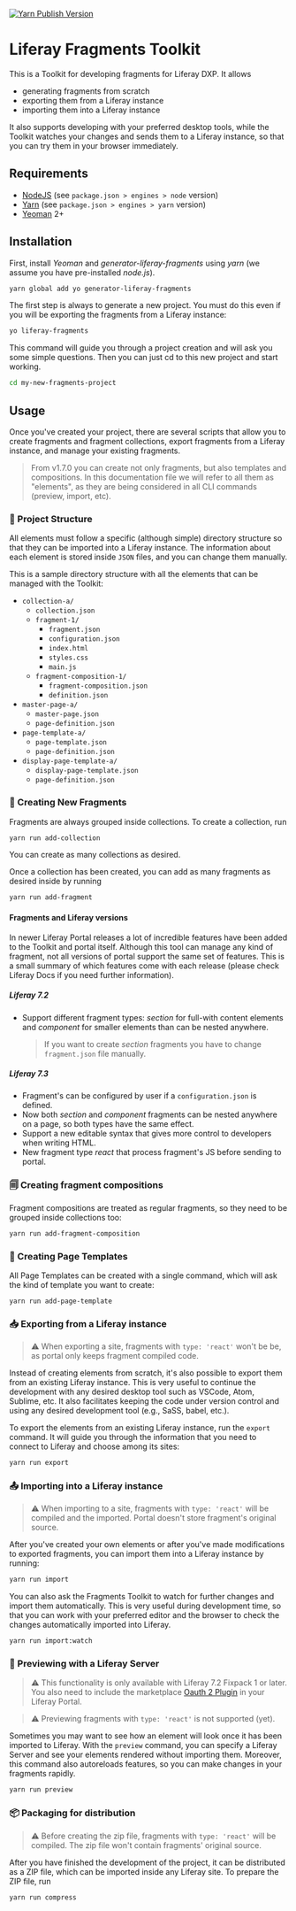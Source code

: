 [![Yarn Publish Version][5]][6]

# Liferay Fragments Toolkit

This is a Toolkit for developing fragments for Liferay DXP. It allows

- generating fragments from scratch
- exporting them from a Liferay instance
- importing them into a Liferay instance

It also supports developing with your preferred desktop tools, while the Toolkit
watches your changes and sends them to a Liferay instance, so that you can try
them in your browser immediately.

## Requirements

- [NodeJS][3] (see `package.json > engines > node` version)
- [Yarn][2] (see `package.json > engines > yarn` version)
- [Yeoman][1] 2+

## Installation

First, install _Yeoman_ and _generator-liferay-fragments_ using _yarn_
(we assume you have pre-installed _node.js_).

```bash
yarn global add yo generator-liferay-fragments
```

The first step is always to generate a new project. You must do this even if you
will be exporting the fragments from a Liferay instance:

```bash
yo liferay-fragments
```

This command will guide you through a project creation and will ask you some
simple questions. Then you can just cd to this new project and start working.

```bash
cd my-new-fragments-project
```

## Usage

Once you've created your project, there are several scripts that allow
you to create fragments and fragment collections, export fragments from a
Liferay instance, and manage your existing fragments.

> From v1.7.0 you can create not only fragments, but also templates and
> compositions. In this documentation file we will refer to all them as
> "elements", as they are being considered in all CLI commands (preview, import, etc).

### 📂 Project Structure

All elements must follow a specific (although simple) directory structure
so that they can be imported into a Liferay instance. The information about
each element is stored inside `JSON` files, and you can change them manually.

This is a sample directory structure with all the elements that can be managed
with the Toolkit:

- `collection-a/`
  - `collection.json`
  - `fragment-1/`
    - `fragment.json`
    - `configuration.json`
    - `index.html`
    - `styles.css`
    - `main.js`
  - `fragment-composition-1/`
    - `fragment-composition.json`
    - `definition.json`
- `master-page-a/`
  - `master-page.json`
  - `page-definition.json`
- `page-template-a/`
  - `page-template.json`
  - `page-definition.json`
- `display-page-template-a/`
  - `display-page-template.json`
  - `page-definition.json`

### 📄 Creating New Fragments

Fragments are always grouped inside collections. To create a collection, run

```bash
yarn run add-collection
```

You can create as many collections as desired.

Once a collection has been created, you can add as many fragments as desired
inside by running

```bash
yarn run add-fragment
```

#### Fragments and Liferay versions

In newer Liferay Portal releases a lot of incredible features have been added
to the Toolkit and portal itself. Although this tool can manage any kind of
fragment, not all versions of portal support the same set of features. This
is a small summary of which features come with each release (please check
Liferay Docs if you need further information).

##### Liferay 7.2

- Support different fragment types: _section_ for full-with content elements and
  _component_ for smaller elements than can be nested anywhere.
  > If you want to create _section_ fragments you have to change `fragment.json`
  > file manually.

##### Liferay 7.3

- Fragment's can be configured by user if a `configuration.json` is defined.
- Now both _section_ and _component_ fragments can be nested anywhere on a page,
  so both types have the same effect.
- Support a new editable syntax that gives more control to developers when
  writing HTML.
- New fragment type _react_ that process fragment's JS before sending to portal.

### 🗐 Creating fragment compositions

Fragment compositions are treated as regular fragments, so they need to be grouped
inside collections too:

```bash
yarn run add-fragment-composition
```

### 🐾 Creating Page Templates

All Page Templates can be created with a single command, which will ask the kind
of template you want to create:

```
yarn run add-page-template
```

### 📥 Exporting from a Liferay instance

> ⚠️ When exporting a site, fragments with `type: 'react'` won't be
> be, as portal only keeps fragment compiled code.

Instead of creating elements from scratch, it's also possible to export them
from an existing Liferay instance. This is very useful to continue the
development with any desired desktop tool such as VSCode, Atom, Sublime, etc.
It also facilitates keeping the code under version control and using any
desired development tool (e.g., SaSS, babel, etc.).

To export the elements from an existing Liferay instance, run the `export`
command. It will guide you through the information that you need to connect to
Liferay and choose among its sites:

```bash
yarn run export
```

### 📤 Importing into a Liferay instance

> ⚠️ When importing to a site, fragments with `type: 'react'` will
> be compiled and the imported. Portal doesn't store fragment's original source.

After you've created your own elements or after you've made modifications to
exported fragments, you can import them into a Liferay instance by running:

```bash
yarn run import
```

You can also ask the Fragments Toolkit to watch for further changes and import them
automatically. This is very useful during development time, so that you can work
with your preferred editor and the browser to check the changes automatically
imported into Liferay.

```bash
yarn run import:watch
```

### 👀 Previewing with a Liferay Server

> ⚠️ This functionality is only available with Liferay 7.2 Fixpack 1 or later.
> You also need to include the marketplace [Oauth 2 Plugin][7] in your Liferay Portal.

> ⚠️ Previewing fragments with `type: 'react'` is not supported (yet).

Sometimes you may want to see how an element will look once it has been imported
to Liferay. With the `preview` command, you can specify a Liferay Server and see
your elements rendered without importing them. Moreover, this command also
autoreloads features, so you can make changes in your fragments rapidly.

```bash
yarn run preview
```

### 📦 Packaging for distribution

> ⚠️ Before creating the zip file, fragments with `type: 'react'` will
> be compiled. The zip file won't contain fragments' original source.

After you have finished the development of the project, it can be distributed as
a ZIP file, which can be imported inside any Liferay site. To prepare the ZIP
file, run

```bash
yarn run compress
```

[1]: https://yeoman.io
[2]: https://classic.yarnpkg.com/en/
[3]: https://nodejs.org
[4]: https://github.com/lerna
[5]: https://badge.fury.io/js/generator-liferay-fragments.svg?style=flat
[6]: https://www.npmjs.com/package/generator-liferay-fragments
[7]: https://web.liferay.com/es/marketplace/-/mp/application/109572023
